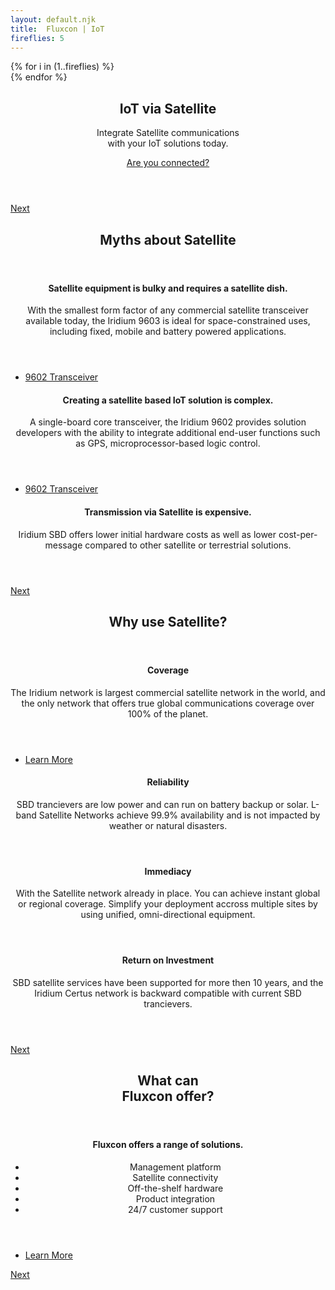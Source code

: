 ```yaml
---
layout:	default.njk
title: 	Fluxcon | IoT
fireflies: 5
---
```


<!-- Banner -->
<section id="banner">
	<div id="fireFlies" class="fireflies">
		{% for i in (1..fireflies) %}<div class="firefly"></div>{% endfor %}
	</div>
	<div class="content">
		<header>
			<h2>IoT via Satellite</h2>
			<p>Integrate Satellite communications<br>
			with your IoT solutions today.</p>
			<p><a href="#" id="showVideo" class="button primary icon solid fa-play-circle">Are you connected?</a></p>
		</header>
		<span class="image"><img src="img/phone_interface.jpg" alt=""></span>
	</div>
	<a href="#satellite-myths" class="goto-next scrolly">Next</a>
</section>

<!-- One -->
<section id="satellite-myths" class="spotlight style1 bottom">
	<span class="image fit main"><img src="./img/satellite_horizon.jpg" alt="" /></span>
	<div class="content">
		<div class="container">
			<div class="row">
				<div class="col-3 col-12-medium">
					<header class="align-right">
						<h2>Myths about Satellite</h2>
					</header>
				</div>
				<div class="col-3 col-12-medium">
					<header>
						<h4>Satellite equipment is bulky and requires a satellite dish.</h4>
						<p>With the smallest form factor of any commercial satellite transceiver available today, 
						the Iridium 9603 is ideal for space-constrained uses, including fixed, mobile and battery powered applications.</p>
					</header>
					<ul class="actions">
						<li><a href="/hardware/9603" class="button small icon regular fa-arrow-alt-circle-right">9602 Transceiver</a></li>
					</ul>
				</div>
				<div class="col-3 col-12-medium">
					<header>
						<h4>Creating a satellite based IoT solution is complex.</h4>
						<p>A single-board core transceiver, the Iridium 9602 provides solution developers with the ability to integrate additional end-user
						functions such as GPS, microprocessor-based logic control.</p>
					</header>
					<ul class="actions">
						<li><a href="/hardware/9602" class="button small icon regular fa-arrow-alt-circle-right">9602 Transceiver</a></li>
					</ul>
				</div>
				<div class="col-3 col-12-medium">
					<header>
						<h4>Transmission via Satellite is expensive.</h4>
						<p>Iridium SBD offers lower initial hardware costs as well as lower cost-per-message compared to other satellite or terrestrial solutions.</p>
					</header>
				</div>
			</div>
		</div>
	</div>
	<a href="#why-use-satellite" class="goto-next scrolly">Next</a>
</section>

<!-- Two -->
<section id="why-use-satellite" class="spotlight style3 bottom">
	<span class="image fit main"><img src="img/listening_station.jpg" alt="" /></span>
	<div class="content">
		<div class="container">
			<header>
				<h2>Why use Satellite?</h2>
			</header>
			<div class="row">
				<div class="col-3 col-12-medium">
					<header>
						<h4>Coverage</h4>
						<p>The Iridium network is largest commercial satellite network in the world,
						and the only network that offers true global communications coverage over 100% of the planet.</p>
					</header>
					<ul class="actions">
						<li><a href="/coverage" class="button small icon regular fa-map">Learn More</a></li>
					</ul>
				</div>
				<div class="col-3 col-12-medium">
					<header>
						<h4>Reliability</h4>
						<p>SBD trancievers are low power and can run on battery backup or solar. 
						L-band Satellite Networks achieve 99.9% availability and is not impacted by weather or natural disasters.</p>
					</header>
				</div>
				<div class="col-3 col-12-medium">
					<header>
						<h4>Immediacy</h4>
						<p>With the Satellite network already in place. You can achieve instant global or regional coverage. 
						Simplify your deployment accross multiple sites by using unified, omni-directional equipment.</p>
					</header>
				</div>
				<div class="col-3 col-12-medium">
					<header>
						<h4>Return on Investment</h4>
						<p>SBD satellite services have been supported for more then 10 years, and the Iridium Certus network is backward compatible with current SBD trancievers.</p>
					</header>
				</div>
			</div>
		</div>
	</div>
	<a href="#what-we-offer" class="goto-next scrolly">Next</a>
</section>

<!-- Three -->
<section id="what-we-offer" class="spotlight style2 bottom">
	<span class="image fit main"><img src="./img/mountain_road.jpg" alt="" /></span>
	<div class="content">
		<div class="container">
			<div class="row">
				<div class="col-3 col-12-medium">
					<header class="align-right">
						<h2>What can<br>Fluxcon offer?</h2>
					</header>
				</div>
				<div class="col-6 col-12-medium">
					<header>
						<h4>Fluxcon offers a range of solutions.</h4>
						<ul class="alt">
							<li>Management platform </li>
							<li>Satellite connectivity </li>
							<li>Off-the-shelf hardware </li>
							<li>Product integration </li>
							<li>24/7 customer support</li>
						</ul>
					</header>
				</div>
				<div class="col-3 col-12-medium">
					<ul class="actions">
						<li><a href="/offering" class="button">Learn More</a></li>
					</ul>
				</div>
			</div>
		</div>
	</div>
	<a href="#footer" class="goto-next scrolly">Next</a>
</section>

